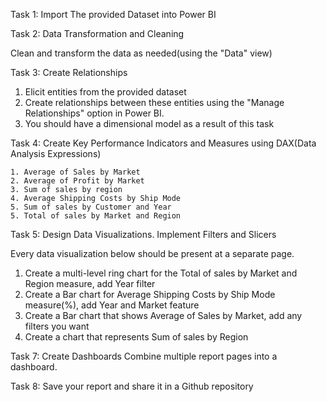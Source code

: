 Task 1: Import The provided  Dataset into Power BI

Task 2: Data Transformation and Cleaning 

 Clean and transform the data as needed(using the "Data" view)

Task 3: Create Relationships 

1. Elicit entities from the provided dataset
2. Create relationships between these entities using the "Manage Relationships" option in Power BI.
3. You should have a dimensional model as a result of this task

Task 4: Create Key Performance Indicators and Measures using DAX(Data Analysis Expressions)

    1. Average of Sales by Market
    2. Average of Profit by Market
    3. Sum of sales by region
    4. Average Shipping Costs by Ship Mode 
    5. Sum of sales by Customer and Year
    5. Total of sales by Market and Region


Task 5: Design Data Visualizations. Implement Filters and Slicers

Every data visualization below should be present at a separate page.

 1. Create a multi-level ring chart for the Total of sales by Market and Region measure, 
 add Year filter
 2. Create a Bar chart for Average Shipping Costs by Ship Mode measure(%), 
 add Year and Market feature
 3. Create a Bar  chart that shows  Average of Sales by Market, add any filters you want
 4. Create a chart that represents Sum of sales by Region  

Task 7: Create Dashboards 
  Combine multiple report pages into a dashboard.

Task 8: Save your report and share it in a Github repository 